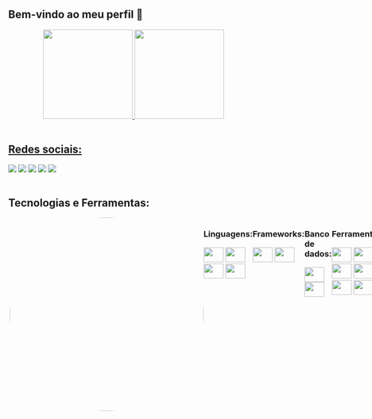 ## Bem-vindo ao meu perfil 🦝

<div align="center">
  <a href="https://github.com/maykeesa">
  <img height="180em" src="https://github-readme-streak-stats.herokuapp.com?user=maykeesa&theme=dark&mode=weekly"/>
  <img height="180em" src="https://api.githubtrends.io/user/svg/MaykeESA/langs?time_range=one_year&compact=True&theme=dark"/>
</div>

<br>

## Redes sociais:
  <div> 
    <a href="https://www.instagram.com/maykeesa/" target="_blank"><img src="https://img.shields.io/badge/-Instagram-%23E4405F?style=for-the-badge&logo=instagram&logoColor=white" target="_blank"></a>
    <a href = "https://twitter.com/Mayke7ESA"><img src="https://img.shields.io/badge/Twitter-1DA1F2?style=for-the-badge&logo=twitter&logoColor=white" target="_blank"></a>
   	<a href="https://www.twitch.tv/maykeesa" target="_blank"><img src="https://img.shields.io/badge/Twitch-9146FF?style=for-the-badge&logo=twitch&logoColor=white" target="_blank"></a>
    <a href="https://www.linkedin.com/in/mayke-erick-14a36420a/" target="_blank"><img src="https://img.shields.io/badge/-LinkedIn-%230077B5?style=for-the-badge&logo=linkedin&logoColor=white" target="_blank"></a> 
    <a href="https://steamcommunity.com/id/MaykeESA/" target="_blank"><img src="https://img.shields.io/badge/Steam-000000?style=for-the-badge&logo=steam&logoColor=white" target="_blank"></a> 
  </div>

<br>

## Tecnologias e Ferramentas:

<div style="display: flex; justify-content: space-around; align-items: flex-start;">
  <img align="right" height="390em" src="https://cdn.discordapp.com/attachments/817401092752932916/1208398712657674280/ezgif.com-crop.gif?ex=65e32400&is=65d0af00&hm=fc7660cec4aa17106f21133e9a11f83eda319a58c9c770299627f37f09761071&" style="border-radius:50%;">
  <div>
      <h3>Linguagens:</h3>
      <div>
          <img height="30" width="40" src="https://cdn.jsdelivr.net/gh/devicons/devicon@latest/icons/java/java-original.svg"/>
          <img height="30" width="40" src="https://cdn.jsdelivr.net/gh/devicons/devicon@latest/icons/python/python-original.svg"/>
          <img height="30" width="40" src="https://cdn.jsdelivr.net/gh/devicons/devicon@latest/icons/groovy/groovy-original.svg"/>
          <img height="30" width="40" src="https://cdn.jsdelivr.net/gh/devicons/devicon@latest/icons/csharp/csharp-original.svg"/>
      </div>
  </div>

  <div>
      <h3>Frameworks:</h3>
      <div>
          <img height="30" width="40" src="https://cdn.jsdelivr.net/gh/devicons/devicon@latest/icons/spring/spring-original.svg"/>
          <img height="30" width="40" src="https://cdn.jsdelivr.net/gh/devicons/devicon@latest/icons/grails/grails-original.svg"/>
      </div>
  </div>

  <div>
      <h3>Banco de dados:</h3>
      <div>
          <img height="30" width="40" src="https://cdn.jsdelivr.net/gh/devicons/devicon@latest/icons/postgresql/postgresql-original.svg"/>
          <img height="30" width="40" src="https://cdn.jsdelivr.net/gh/devicons/devicon@latest/icons/mysql/mysql-original.svg"/>
      </div>
  </div>

  <div>
      <h3>Ferramentas:</h3>
      <div>
          <img height="30" width="40" src="https://cdn.jsdelivr.net/gh/devicons/devicon@latest/icons/eclipse/eclipse-original.svg"/>
          <img height="30" width="40" src="https://cdn.jsdelivr.net/gh/devicons/devicon@latest/icons/intellij/intellij-original.svg"/>
          <img height="30" width="40" src="https://cdn.jsdelivr.net/gh/devicons/devicon@latest/icons/vscode/vscode-original.svg"/>
          <img height="30" width="40" src="https://cdn.jsdelivr.net/gh/devicons/devicon@latest/icons/git/git-original.svg"/>
          <img height="30" width="40" src="https://cdn.jsdelivr.net/gh/devicons/devicon@latest/icons/maven/maven-original.svg"/>
          <img height="30" width="40" src="https://cdn.jsdelivr.net/gh/devicons/devicon@latest/icons/trello/trello-original.svg"/>
      </div>
  </div>
</div>

